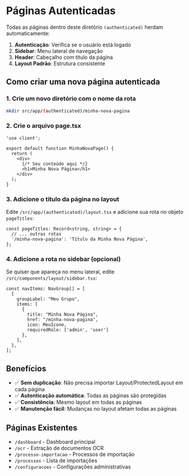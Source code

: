 # Páginas Autenticadas

Todas as páginas dentro deste diretório `(authenticated)` herdam automaticamente:

1. **Autenticação**: Verifica se o usuário está logado
2. **Sidebar**: Menu lateral de navegação
3. **Header**: Cabeçalho com título da página
4. **Layout Padrão**: Estrutura consistente

## Como criar uma nova página autenticada

### 1. Crie um novo diretório com o nome da rota

```bash
mkdir src/app/(authenticated)/minha-nova-pagina
```

### 2. Crie o arquivo page.tsx

```tsx
'use client';

export default function MinhaNovaPage() {
  return (
    <div>
      {/* Seu conteúdo aqui */}
      <h1>Minha Nova Página</h1>
    </div>
  );
}
```

### 3. Adicione o título da página no layout

Edite `/src/app/(authenticated)/layout.tsx` e adicione sua rota no objeto `pageTitles`:

```tsx
const pageTitles: Record<string, string> = {
  // ... outras rotas
  '/minha-nova-pagina': 'Título da Minha Nova Página',
};
```

### 4. Adicione a rota no sidebar (opcional)

Se quiser que apareça no menu lateral, edite `/src/components/layout/sidebar.tsx`:

```tsx
const navItems: NavGroup[] = [
  {
    groupLabel: "Meu Grupo",
    items: [
      {
        title: "Minha Nova Página",
        href: "/minha-nova-pagina",
        icon: MeuIcone,
        requiredRole: ['admin', 'user']
      },
    ],
  },
];
```

## Benefícios

- ✅ **Sem duplicação**: Não precisa importar Layout/ProtectedLayout em cada página
- ✅ **Autenticação automática**: Todas as páginas são protegidas
- ✅ **Consistência**: Mesmo layout em todas as páginas
- ✅ **Manutenção fácil**: Mudanças no layout afetam todas as páginas

## Páginas Existentes

- `/dashboard` - Dashboard principal
- `/ocr` - Extração de documentos OCR
- `/processo-importacao` - Processos de importação
- `/processos` - Lista de importações
- `/configuracoes` - Configurações administrativas